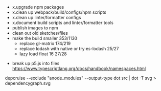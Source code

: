 - x.upgrade npm packages
- x.clean up webpack/build/configs/npm scripts
- x.clean up linter/formatter configs
- x.document build scripts and linter/formatter tools
- publish images to npm
- clean out old sketches/files
- make the build smaller 353/1130
  - replace gl-matrix 174/219
  - replace lodash with native or try es-lodash 25/27
  - lazy load float 16 27/28

* break up p5.js into files https://www.typescriptlang.org/docs/handbook/namespaces.html

depcruise --exclude "anode_modules" --output-type dot src | dot -T svg > dependencygraph.svg
